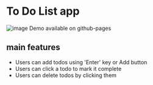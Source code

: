 # To Do List app
![image](https://user-images.githubusercontent.com/78003151/188736303-dad2eaf8-4ee0-4a1f-b4a4-f0ec11a621f7.png)
Demo available on github-pages

## main features
- Users can add todos using 'Enter' key or Add button
- Users can click a todo to mark it complete
- Users can delete todos by clicking them
